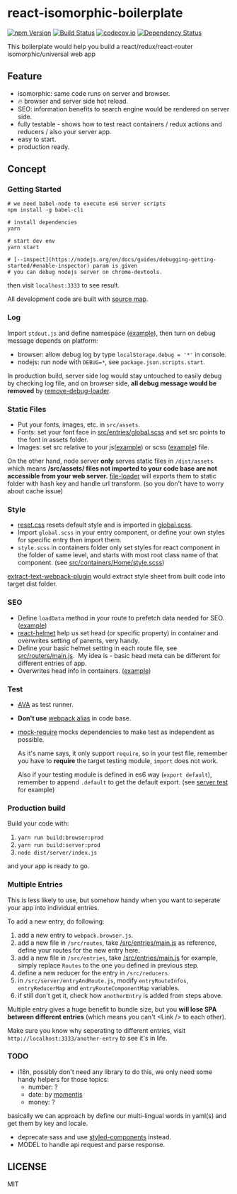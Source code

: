 # react-isomorphic-boilerplate
[![npm Version](https://img.shields.io/npm/v/react-isomorphic-boilerplate.svg?style=flat-square)](https://www.npmjs.org/package/react-isomorphic-boilerplate)
[![Build Status](https://img.shields.io/travis/ddhp/react-isomorphic-boilerplate/master.svg?style=flat-square)](https://travis-ci.org/ddhp/react-isomorphic-boilerplate)
[![codecov.io](https://codecov.io/github/ddhp/react-isomorphic-boilerplate/coverage.svg?branch=master)](https://codecov.io/github/ddhp/react-isomorphic-boilerplate?branch=master)
[![Dependency Status](https://dependencyci.com/github/ddhp/react-isomorphic-boilerplate/badge)](https://dependencyci.com/github/ddhp/react-isomorphic-boilerplate)


This boilerplate would help you build a react/redux/react-router isomorphic/universal web app

## Feature
- isomorphic: same code runs on server and browser.
- 🔥 browser and server side hot reload.
- SEO: information benefits to search engine would be rendered on server side.
- fully testable - shows how to test react containers / redux actions and reducers / also your server app.
- easy to start.
- production ready.

## Concept
### Getting Started
```
# we need babel-node to execute es6 server scripts
npm install -g babel-cli

# install dependencies
yarn

# start dev env
yarn start

# [--inspect](https://nodejs.org/en/docs/guides/debugging-getting-started/#enable-inspector) param is given
# you can debug nodejs server on chrome-devtools.
```

then visit `localhost:3333` to see result.

All development code are built with [source map](http://blog.teamtreehouse.com/introduction-source-maps).

### Log
Import `stdout.js` and define namespace ([example](https://github.com/ddhp/react-isomorphic-boilerplate/blob/master/src/server/pages.js)), then turn on debug message depends on platform:
- browser: allow debug log by type `localStorage.debug = '*'` in console.
- nodejs: run node with `DEBUG=*`, see `package.json.scripts.start`.

In production build, server side log would stay untouched to easily debug by checking log file,
and on browser side, **all debug message would be removed** by [remove-debug-loader](https://github.com/ddhp/remove-debug-loader).

### Static Files
- Put your fonts, images, etc. in `src/assets`.
- Fonts: set your font face in [src/entries/global.scss](https://github.com/ddhp/react-isomorphic-boilerplate/blob/master/src/entries/global.scss) and set src points to the font in assets folder.
- Images: set src relative to your js([example](https://github.com/ddhp/react-isomorphic-boilerplate/blob/master/src/containers/Demo/index.js)) or scss ([example](https://github.com/ddhp/react-isomorphic-boilerplate/blob/master/src/containers/Demo/style.scss)) file.

On the other hand, node server **only** serves static files in `/dist/assets` which means **/src/assets/ files not imported to your code base are not accessible from your web server.**
[file-loader](https://github.com/webpack-contrib/file-loader) will exports them to static folder with hash key and handle url transform. (so you don't have to worry about cache issue)

### Style
- [reset.css](https://www.npmjs.com/package/reset-css) resets default style and is imported in [global.scss](https://github.com/ddhp/react-isomorphic-boilerplate/blob/master/src/client/global.scss).
- Import `global.scss` in your entry component, or define your own styles for specific entry then import them.
- `style.scss` in containers folder only set styles for react component in the folder of same level, and starts with most root class name of that component. (see [src/containers/Home/style.scss](https://github.com/ddhp/react-isomorphic-boilerplate/blob/master/src/containers/Home/style.scss))

[extract-text-webpack-plugin](https://github.com/webpack-contrib/extract-text-webpack-plugin) would extract style sheet from built code into target dist folder.

### SEO
- Define `loadData` method in your route to prefetch data needed for SEO. ([example](https://github.com/ddhp/react-isomorphic-boilerplate/blob/master/src/routes/main.js))
- [react-helmet](https://github.com/nfl/react-helmet) help us set head (or specific property) in container and overwrites setting of parents, very handy.
- Define your basic helmet setting in each route file, see [src/routers/main.js](https://github.com/ddhp/react-isomorphic-boilerplate/blob/master/src/routes/main.js).
  My idea is - basic head meta can be different for different entries of app.
- Overwrites head info in containers. ([example](https://github.com/ddhp/react-isomorphic-boilerplate/blob/master/src/containers/About/index.js))

### Test
- [AVA](https://github.com/avajs/ava) as test runner.
- **Don't use** [webpack alias](https://webpack.js.org/configuration/resolve/#resolve-alias) in code base.
- [mock-require](https://github.com/boblauer/mock-require) mocks dependencies to make test as independent as possible.
  
  As it's name says, it only support `require`, so in your test file, remember you have to **require** the target testing module, `import` does not work.
  
  Also if your testing module is defined in es6 way (`export default`), remember to append `.default` to get the default export. (see [server test](https://github.com/ddhp/react-isomorphic-boilerplate/blob/master/src/server/__tests__/index.spec.js) for example)

### Production build
Build your code with:
1. `yarn run build:browser:prod`
2. `yarn run build:server:prod`
3. `node dist/server/index.js`

and your app is ready to go.

### Multiple Entries
This is less likely to use, but somehow handy when you want to seperate your app into individual entries.

To add a new entry, do following:
1. add a new entry to `webpack.browser.js`.
2. add a new file in `/src/routes`, take [/src/entries/main.js](https://github.com/ddhp/react-isomorphic-boilerplate/blob/master/src/routes/main.js) as reference, define your routes for the new entry here.
3. add a new file in `/src/entries`, take [/src/entries/main.js](https://github.com/ddhp/react-isomorphic-boilerplate/blob/master/src/entries/main.js) for example, simply replace `Routes` to the one you defined in previous step.
4. define a new reducer for the entry in `/src/reducers`.
4. in `/src/server/entryAndRoute.js`, modify `entryRouteInfos`, `entryReducerMap` and `entryRouteComponentMap` variables.
5. if still don't get it, check how `anotherEntry` is added from steps above.

Multiple entry gives a huge benefit to bundle size, but you **will lose SPA between different entries** (which means you can't \<Link \/> to each other). 

Make sure you know why seperating to different entries, visit `http://localhost:3333/another-entry` to see it's in life.

### TODO
- i18n, possibly don't need any library to do this, we only need some handy helpers for those topics:
  - number: ?
  - date: by [momentjs](https://momentjs.com/)
  - money: ?

basically we can approach by define our multi-lingual words in yaml(s) and get them by key and locale.
- deprecate sass and use [styled-components](https://github.com/styled-components/styled-components) instead.
- MODEL to handle api request and parse response.

## LICENSE
MIT
